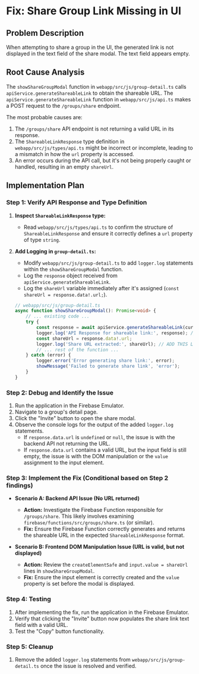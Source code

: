 # Fix: Share Group Link Missing in UI

## Problem Description
When attempting to share a group in the UI, the generated link is not displayed in the text field of the share modal. The text field appears empty.

## Root Cause Analysis
The `showShareGroupModal` function in `webapp/src/js/group-detail.ts` calls `apiService.generateShareableLink` to obtain the shareable URL. The `apiService.generateShareableLink` function in `webapp/src/js/api.ts` makes a POST request to the `/groups/share` endpoint.

The most probable causes are:
1. The `/groups/share` API endpoint is not returning a valid URL in its response.
2. The `ShareableLinkResponse` type definition in `webapp/src/js/types/api.ts` might be incorrect or incomplete, leading to a mismatch in how the `url` property is accessed.
3. An error occurs during the API call, but it's not being properly caught or handled, resulting in an empty `shareUrl`.

## Implementation Plan

### Step 1: Verify API Response and Type Definition

1.  **Inspect `ShareableLinkResponse` type:**
    *   Read `webapp/src/js/types/api.ts` to confirm the structure of `ShareableLinkResponse` and ensure it correctly defines a `url` property of type `string`.

2.  **Add Logging in `group-detail.ts`:**
    *   Modify `webapp/src/js/group-detail.ts` to add `logger.log` statements within the `showShareGroupModal` function.
    *   Log the `response` object received from `apiService.generateShareableLink`.
    *   Log the `shareUrl` variable immediately after it's assigned (`const shareUrl = response.data!.url;`).

    ```typescript
    // webapp/src/js/group-detail.ts
    async function showShareGroupModal(): Promise<void> {
        // ... existing code ...
        try {
            const response = await apiService.generateShareableLink(currentGroupId);
            logger.log('API Response for shareable link:', response); // ADD THIS LINE
            const shareUrl = response.data!.url;
            logger.log('Share URL extracted:', shareUrl); // ADD THIS LINE
            // ... rest of the function ...
        } catch (error) {
            logger.error('Error generating share link:', error);
            showMessage('Failed to generate share link', 'error');
        }
    }
    ```

### Step 2: Debug and Identify the Issue

1.  Run the application in the Firebase Emulator.
2.  Navigate to a group's detail page.
3.  Click the "Invite" button to open the share modal.
4.  Observe the console logs for the output of the added `logger.log` statements.
    *   If `response.data.url` is `undefined` or `null`, the issue is with the backend API not returning the URL.
    *   If `response.data.url` contains a valid URL, but the input field is still empty, the issue is with the DOM manipulation or the `value` assignment to the input element.

### Step 3: Implement the Fix (Conditional based on Step 2 findings)

*   **Scenario A: Backend API Issue (No URL returned)**
    *   **Action:** Investigate the Firebase Function responsible for `/groups/share`. This likely involves examining `firebase/functions/src/groups/share.ts` (or similar).
    *   **Fix:** Ensure the Firebase Function correctly generates and returns the shareable URL in the expected `ShareableLinkResponse` format.

*   **Scenario B: Frontend DOM Manipulation Issue (URL is valid, but not displayed)**
    *   **Action:** Review the `createElementSafe` and `input.value = shareUrl` lines in `showShareGroupModal`.
    *   **Fix:** Ensure the input element is correctly created and the `value` property is set before the modal is displayed.

### Step 4: Testing

1.  After implementing the fix, run the application in the Firebase Emulator.
2.  Verify that clicking the "Invite" button now populates the share link text field with a valid URL.
3.  Test the "Copy" button functionality.

### Step 5: Cleanup

1.  Remove the added `logger.log` statements from `webapp/src/js/group-detail.ts` once the issue is resolved and verified.
